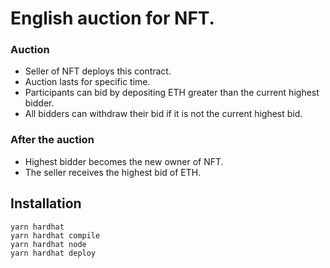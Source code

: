# English auction for NFT.


### Auction

- Seller of NFT deploys this contract.
- Auction lasts for specific time.
- Participants can bid by depositing ETH greater than the current highest bidder.
- All bidders can withdraw their bid if it is not the current highest bid.

### After the auction

- Highest bidder becomes the new owner of NFT.
- The seller receives the highest bid of ETH.


## Installation

```shell
yarn hardhat 
yarn hardhat compile
yarn hardhat node
yarn hardhat deploy
```

